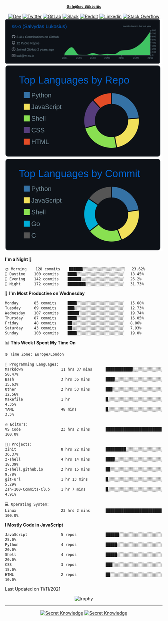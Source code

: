 <div align="center">
  
[𝕾𝖆𝖑𝖛𝖞𝖉𝖆𝖘 𝕷𝖚𝖐𝖔𝖘𝖎𝖚𝖘](https://git.io/JJwwg)
  
[![Dev](https://img.shields.io/badge/-DEV-222222?style=flat-square&logo=dev.to&logoColor=white&link=https://dev.to/sso/)](https://dev.to/sso/)
[![Twitter](https://img.shields.io/badge/-Twitter-222222?style=flat-square&logo=twitter&logoColor=white&link=https://twitter.com/salldc/)](https://twitter.com/salldc/)
[![GitLab](https://img.shields.io/badge/-GitLab-222222?style=flat-square&logo=GitLab&logoColor=white&link=https://gitlab.com/ss-o/)](https://gitlab.com/ss-o/)
[![Slack](https://img.shields.io/badge/-Slack-222222?style=flat-square&logo=Slack&logoColor=white&link=https://digital-teams.slack.com/)](https://digital-teams.slack.com/)
[![Reddit](https://img.shields.io/badge/-Reddit-222222?style=flat-square&logo=Reddit&logoColor=white&link=https://https://www.reddit.com/user/ss-o/)](https://www.reddit.com/user/ss-o/)
[![Linkedin](https://img.shields.io/badge/-LinkedIn-222222?style=flat-square&logo=Linkedin&logoColor=white&link=https://www.linkedin.com/in/digital-clouds/)](https://www.linkedin.com/in/digital-clouds/)
[![Stack Overflow](https://img.shields.io/badge/-Stack%20Overflow-222222?style=flat-square&logo=stack-overflow&logoColor=white&link=https://stackoverflow.com/users/13893752/salvydas-lukosius)](https://stackoverflow.com/users/13893752/salvydas-lukosius)
[![Proofile Details](https://raw.githubusercontent.com/ss-o/ss-o/main/profile-summary-card-output/github_dark/0-profile-details.svg)](https://github.com/vn7n24fzkq/github-profile-summary-cards)
[![Repo PerLanguage](https://raw.githubusercontent.com/ss-o/ss-o/main/profile-summary-card-output/github_dark/1-repos-per-language.svg)](https://github.com/vn7n24fzkq/github-profile-summary-cards) 
[![Commit per Language](https://raw.githubusercontent.com/ss-o/ss-o/main/profile-summary-card-output/github_dark/2-most-commit-language.svg)](https://github.com/vn7n24fzkq/github-profile-summary-cards)
  
</div>
  
<!--START_SECTION:waka-->
**I'm a Night 🦉** 

```text
🌞 Morning    128 commits    ██████░░░░░░░░░░░░░░░░░░░   23.62% 
🌆 Daytime    100 commits    ████░░░░░░░░░░░░░░░░░░░░░   18.45% 
🌃 Evening    142 commits    ██████░░░░░░░░░░░░░░░░░░░   26.2% 
🌙 Night      172 commits    ████████░░░░░░░░░░░░░░░░░   31.73%

```
📅 **I'm Most Productive on Wednesday** 

```text
Monday       85 commits     ████░░░░░░░░░░░░░░░░░░░░░   15.68% 
Tuesday      69 commits     ███░░░░░░░░░░░░░░░░░░░░░░   12.73% 
Wednesday    107 commits    █████░░░░░░░░░░░░░░░░░░░░   19.74% 
Thursday     87 commits     ████░░░░░░░░░░░░░░░░░░░░░   16.05% 
Friday       48 commits     ██░░░░░░░░░░░░░░░░░░░░░░░   8.86% 
Saturday     43 commits     ██░░░░░░░░░░░░░░░░░░░░░░░   7.93% 
Sunday       103 commits    ████░░░░░░░░░░░░░░░░░░░░░   19.0%

```


📊 **This Week I Spent My Time On** 

```text
⌚︎ Time Zone: Europe/London

💬 Programming Languages: 
Markdown                 11 hrs 37 mins      ████████████░░░░░░░░░░░░░   50.47% 
Bash                     3 hrs 36 mins       ████░░░░░░░░░░░░░░░░░░░░░   15.63% 
Other                    2 hrs 53 mins       ███░░░░░░░░░░░░░░░░░░░░░░   12.56% 
Makefile                 1 hr                █░░░░░░░░░░░░░░░░░░░░░░░░   4.35% 
YAML                     48 mins             █░░░░░░░░░░░░░░░░░░░░░░░░   3.5%

🔥 Editors: 
VS Code                  23 hrs 2 mins       █████████████████████████   100.0%

🐱‍💻 Projects: 
zinit                    8 hrs 22 mins       █████████░░░░░░░░░░░░░░░░   36.37% 
z-shell                  4 hrs 14 mins       ████░░░░░░░░░░░░░░░░░░░░░   18.39% 
z-shell.github.io        2 hrs 15 mins       ██░░░░░░░░░░░░░░░░░░░░░░░   9.78% 
git-url                  1 hr 13 mins        █░░░░░░░░░░░░░░░░░░░░░░░░   5.29% 
Zsh-100-Commits-Club     1 hr 7 mins         █░░░░░░░░░░░░░░░░░░░░░░░░   4.91%

💻 Operating System: 
Linux                    23 hrs 2 mins       █████████████████████████   100.0%

```

**I Mostly Code in JavaScript** 

```text
JavaScript               5 repos             ██████░░░░░░░░░░░░░░░░░░░   25.0% 
Python                   4 repos             █████░░░░░░░░░░░░░░░░░░░░   20.0% 
Shell                    4 repos             █████░░░░░░░░░░░░░░░░░░░░   20.0% 
CSS                      3 repos             ███░░░░░░░░░░░░░░░░░░░░░░   15.0% 
HTML                     2 repos             ██░░░░░░░░░░░░░░░░░░░░░░░   10.0%

```



 Last Updated on 11/11/2021
<!--END_SECTION:waka-->

<div align=center>
 
![trophy](https://github-profile-trophy.vercel.app/?username=ss-o&theme=darkhub&rank=SSS,SS,S,AAA,AA,A,B,C&no-frame=true)

---

[![Secret Knowledge](https://github-readme-stats.vercel.app/api/pin/?username=github&repo=government.github.com&card_width=150&theme=blue-green&layout=compact)](https://github.com/github/government.github.com)
[![Secret Knowledge](https://github-readme-stats.vercel.app/api/pin/?username=ss-o&repo=the-book-of-secret-knowledge&card_width=150&theme=blue-green&layout=compact)](https://github.com/ss-o/the-book-of-secret-knowledge)

</div>
